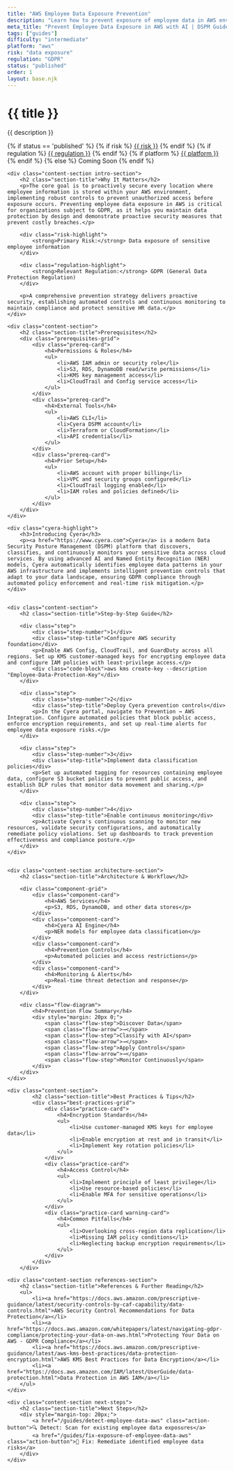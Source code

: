 ```yaml
---
title: "AWS Employee Data Exposure Prevention"
description: "Learn how to prevent exposure of employee data in AWS environments. Follow step-by-step guidance for GDPR compliance and data protection."
meta_title: "Prevent Employee Data Exposure in AWS with AI | DSPM Guide"
tags: ["guides"]
difficulty: "intermediate"
platform: "aws"
risk: "data exposure"
regulation: "GDPR"
status: "published"
order: 1
layout: base.njk
---
```


<div class="container">
    <div class="header">
        <h1>{{ title }}</h1>
        <p>{{ description }}</p>
        <div class="guide-tags-container">
			<div class="guide-tags-wrapper">
		    {% if status == 'published' %}
		        {% if risk %}
		        <a href="/risk/{{ risk | downcase | replace: ' ', '-' }}/" class="guide-tag risk">{{ risk }}</a>
		        {% endif %}
		        {% if regulation %}
		        <a href="/regulation/{{ regulation | downcase | replace: ' ', '-' }}/" class="guide-tag regulation">{{ regulation }}</a>
		        {% endif %}
		        {% if platform %}
		        <a href="/platforms/{{ platform | downcase | replace: ' ', '-' }}/" class="guide-tag platform">{{ platform }}</a>
		        {% endif %}
		    {% else %}
		        <span class="guide-tag coming-soon">Coming Soon</span>
		    {% endif %}
		</div>
		</div>
    </div>

    <div class="content-section intro-section">
        <h2 class="section-title">Why It Matters</h2>
        <p>The core goal is to proactively secure every location where employee information is stored within your AWS environment, implementing robust controls to prevent unauthorized access before exposure occurs. Preventing employee data exposure in AWS is critical for organizations subject to GDPR, as it helps you maintain data protection by design and demonstrate proactive security measures that prevent costly breaches.</p>
        
        <div class="risk-highlight">
            <strong>Primary Risk:</strong> Data exposure of sensitive employee information
        </div>
        
        <div class="regulation-highlight">
            <strong>Relevant Regulation:</strong> GDPR (General Data Protection Regulation)
        </div>
        
        <p>A comprehensive prevention strategy delivers proactive security, establishing automated controls and continuous monitoring to maintain compliance and protect sensitive HR data.</p>
    </div>

    <div class="content-section">
        <h2 class="section-title">Prerequisites</h2>
        <div class="prerequisites-grid">
            <div class="prereq-card">
                <h4>Permissions & Roles</h4>
                <ul>
                    <li>AWS IAM admin or security role</li>
                    <li>S3, RDS, DynamoDB read/write permissions</li>
                    <li>KMS key management access</li>
                    <li>CloudTrail and Config service access</li>
                </ul>
            </div>
            <div class="prereq-card">
                <h4>External Tools</h4>
                <ul>
                    <li>AWS CLI</li>
                    <li>Cyera DSPM account</li>
                    <li>Terraform or CloudFormation</li>
                    <li>API credentials</li>
                </ul>
            </div>
            <div class="prereq-card">
                <h4>Prior Setup</h4>
                <ul>
                    <li>AWS account with proper billing</li>
                    <li>VPC and security groups configured</li>
                    <li>CloudTrail logging enabled</li>
                    <li>IAM roles and policies defined</li>
                </ul>
            </div>
        </div>
    </div>
	
    <div class="cyera-highlight">
        <h3>Introducing Cyera</h3>
        <p><a href="https://www.cyera.com">Cyera</a> is a modern Data Security Posture Management (DSPM) platform that discovers, classifies, and continuously monitors your sensitive data across cloud services. By using advanced AI and Named Entity Recognition (NER) models, Cyera automatically identifies employee data patterns in your AWS infrastructure and implements intelligent prevention controls that adapt to your data landscape, ensuring GDPR compliance through automated policy enforcement and real-time risk mitigation.</p>
    </div>
	

    <div class="content-section">
        <h2 class="section-title">Step-by-Step Guide</h2>
        
        <div class="step">
            <div class="step-number">1</div>
            <div class="step-title">Configure AWS security foundation</div>
            <p>Enable AWS Config, CloudTrail, and GuardDuty across all regions. Set up KMS customer-managed keys for encrypting employee data and configure IAM policies with least-privilege access.</p>
            <div class="code-block">aws kms create-key --description "Employee-Data-Protection-Key"</div>
        </div>

        <div class="step">
            <div class="step-number">2</div>
            <div class="step-title">Deploy Cyera prevention controls</div>
            <p>In the Cyera portal, navigate to Prevention → AWS Integration. Configure automated policies that block public access, enforce encryption requirements, and set up real-time alerts for employee data exposure risks.</p>
        </div>

        <div class="step">
            <div class="step-number">3</div>
            <div class="step-title">Implement data classification policies</div>
            <p>Set up automated tagging for resources containing employee data, configure S3 bucket policies to prevent public access, and establish DLP rules that monitor data movement and sharing.</p>
        </div>

        <div class="step">
            <div class="step-number">4</div>
            <div class="step-title">Enable continuous monitoring</div>
            <p>Activate Cyera's continuous scanning to monitor new resources, validate security configurations, and automatically remediate policy violations. Set up dashboards to track prevention effectiveness and compliance posture.</p>
        </div>
    </div>


    <div class="content-section architecture-section">
        <h2 class="section-title">Architecture & Workflow</h2>
        
        <div class="component-grid">
            <div class="component-card">
                <h4>AWS Services</h4>
                <p>S3, RDS, DynamoDB, and other data stores</p>
            </div>
            <div class="component-card">
                <h4>Cyera AI Engine</h4>
                <p>NER models for employee data classification</p>
            </div>
            <div class="component-card">
                <h4>Prevention Controls</h4>
                <p>Automated policies and access restrictions</p>
            </div>
            <div class="component-card">
                <h4>Monitoring & Alerts</h4>
                <p>Real-time threat detection and response</p>
            </div>
        </div>

        <div class="flow-diagram">
            <h4>Prevention Flow Summary</h4>
            <div style="margin: 20px 0;">
                <span class="flow-step">Discover Data</span>
                <span class="flow-arrow">→</span>
                <span class="flow-step">Classify with AI</span>
                <span class="flow-arrow">→</span>
                <span class="flow-step">Apply Controls</span>
                <span class="flow-arrow">→</span>
                <span class="flow-step">Monitor Continuously</span>
            </div>
        </div>
    </div>

	<div class="content-section">
	        <h2 class="section-title">Best Practices & Tips</h2>
	        <div class="best-practices-grid">
	            <div class="practice-card">
	                <h4>Encryption Standards</h4>
	                <ul>
	                    <li>Use customer-managed KMS keys for employee data</li>
	                    <li>Enable encryption at rest and in transit</li>
	                    <li>Implement key rotation policies</li>
	                </ul>
	            </div>
	            <div class="practice-card">
	                <h4>Access Control</h4>
	                <ul>
	                    <li>Implement principle of least privilege</li>
	                    <li>Use resource-based policies</li>
	                    <li>Enable MFA for sensitive operations</li>
	                </ul>
	            </div>
	            <div class="practice-card warning-card">
	                <h4>Common Pitfalls</h4>
	                <ul>
	                    <li>Overlooking cross-region data replication</li>
	                    <li>Missing IAM policy conditions</li>
	                    <li>Neglecting backup encryption requirements</li>
	                </ul>
	            </div>
	        </div>
	    </div>

    <div class="content-section references-section">
        <h2 class="section-title">References & Further Reading</h2>
        <ul>
            <li><a href="https://docs.aws.amazon.com/prescriptive-guidance/latest/security-controls-by-caf-capability/data-controls.html">AWS Security Control Recommendations for Data Protection</a></li>
            <li><a href="https://docs.aws.amazon.com/whitepapers/latest/navigating-gdpr-compliance/protecting-your-data-on-aws.html">Protecting Your Data on AWS - GDPR Compliance</a></li>
            <li><a href="https://docs.aws.amazon.com/prescriptive-guidance/latest/aws-kms-best-practices/data-protection-encryption.html">AWS KMS Best Practices for Data Encryption</a></li>
            <li><a href="https://docs.aws.amazon.com/IAM/latest/UserGuide/data-protection.html">Data Protection in AWS IAM</a></li>
        </ul>
    </div>

    <div class="content-section next-steps">
        <h2 class="section-title">Next Steps</h2>
        <div style="margin-top: 20px;">
            <a href="/guides/detect-employee-data-aws" class="action-button">🔍 Detect: Scan for existing employee data exposures</a>
            <a href="/guides/fix-exposure-of-employee-data-aws" class="action-button">🔧 Fix: Remediate identified employee data risks</a>
        </div>
    </div>
</div>